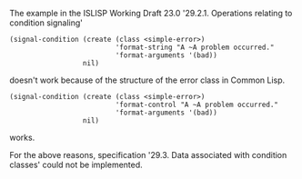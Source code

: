 The example in the ISLISP Working Draft 23.0 '29.2.1. Operations relating to condition signaling'
```
(signal-condition (create (class <simple-error>)
                          'format-string "A ~A problem occurred."
                          'format-arguments '(bad))
                  nil)
```
doesn't work because of the structure of the error class in Common Lisp.

```
(signal-condition (create (class <simple-error>)
                          'format-control "A ~A problem occurred."
                          'format-arguments '(bad))
                  nil)
```
works.

For the above reasons, specification '29.3. Data associated with condition classes' could not be implemented.
